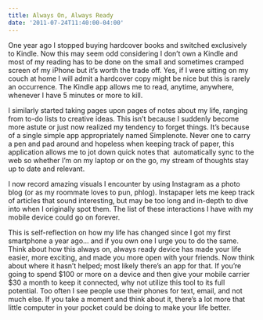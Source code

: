 ```yaml
---
title: Always On, Always Ready
date: '2011-07-24T11:40:00-04:00'
---
```

One year ago I stopped buying hardcover books and switched exclusively to Kindle. Now this may seem odd considering I don’t own a Kindle and most of my reading has to be done on the small and sometimes cramped screen of my iPhone but it’s worth the trade off. Yes, if I were sitting on my couch at home I will admit a hardcover copy might be nice but this is rarely an occurrence. The Kindle app allows me to read, anytime, anywhere, whenever I have 5 minutes or more to kill.

I similarly started taking pages upon pages of notes about my life, ranging from to-do lists to creative ideas. This isn’t because I suddenly become more astute or just now realized my tendency to forget things. It’s because of a single simple app appropriately named Simplenote. Never one to carry a pen and pad around and hopeless when keeping track of paper, this application allows me to jot down quick notes that  automatically sync to the web so whether I’m on my laptop or on the go, my stream of thoughts stay up to date and relevant.

I now record amazing visuals I encounter by using Instagram as a photo blog (or as my roommate loves to pun, phlog). Instapaper lets me keep track of articles that sound interesting, but may be too long and in-depth to dive into when I originally spot them. The list of these interactions I have with my mobile device could go on forever.

This is self-reflection on how my life has changed since I got my first smartphone a year ago… and if you own one I urge you to do the same. Think about how this always on, always ready device has made your life easier, more exciting, and made you more open with your friends. Now think about where it hasn’t helped; most likely there’s an app for that. If you’re going to spend $100 or more on a device and then give your mobile carrier $30 a month to keep it connected, why not utilize this tool to its full potential. Too often I see people use their phones for text, email, and not much else. If you take a moment and think about it, there’s a lot more that little computer in your pocket could be doing to make your life better.
